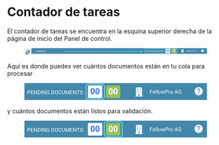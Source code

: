 # Contador de tareas

El contador de tareas se encuentra en la esquina superior derecha de la página de inicio del Panel de control.

<figure><img src="../../../.gitbook/assets/task-counter1.png" alt=""><figcaption></figcaption></figure>

Aquí es donde puedes ver cuántos documentos están en tu cola para procesar

<figure><img src="../../../.gitbook/assets/task-counter2.png" alt="" width="563"><figcaption></figcaption></figure>

y cuántos documentos están listos para validación.

<figure><img src="../../../.gitbook/assets/task-counter3.png" alt="" width="563"><figcaption></figcaption></figure>
